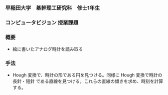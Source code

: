 ### 早稲田大学　基幹理工研究科　修士1年生　
### コンピュータビジョン 授業課題

### 概要
+ 絵に書いたアナログ時計を読み取る

### 手法
+ Hough 変換で、時計の形である円を見つける。同様に Hough 変換で時計の長針・短針
である直線を見つける。これらの直線の傾きを求め、時刻を計算する。
